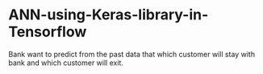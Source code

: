 # ANN-using-Keras-library-in-Tensorflow
Bank want to predict from the past data that which customer will stay with bank and which customer will exit.
